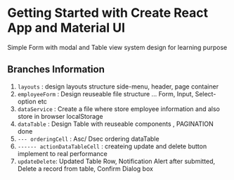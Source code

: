 # Getting Started with Create React App and Material UI

Simple Form with modal and Table view system design for learning purpose 

## Branches Information

1. `layouts` : design layouts structure side-menu, header, page container
2. `employeeForm` : Design reuseable file structure ... Form, Input, Select-option etc
3. `dataService` : Create a file where store employee information and also store in browser localStorage
4. `dataTable` : Design Table with reuseable components , PAGINATION done 
5. `--- orderingCell` : Asc/ Dsec ordering dataTable
6. `------ actionDataTableCell` : createing update and delete button implement to real performance
7. `updateDelete`: Updated Table Row, Notification Alert after submitted, Delete a record from table, Confirm Dialog box

